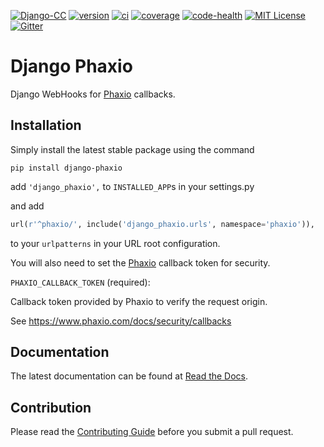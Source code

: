 [![Django-CC](https://img.shields.io/badge/Django-CC-ee66dd.svg)](https://github.com/codingjoe/django-cc)
[![version](https://img.shields.io/pypi/v/django-phaxio.svg)](https://pypi.python.org/pypi/django-phaxio/)
[![ci](https://api.travis-ci.org/Thermondo/django-phaxio.svg?branch=master)](https://travis-ci.org/Thermondo/django-phaxio)
[![coverage](https://coveralls.io/repos/Thermondo/django-phaxio/badge.svg?branch=master)](https://coveralls.io/r/Thermondo/django-phaxio)
[![code-health](https://landscape.io/github/Thermondo/django-phaxio/master/landscape.svg?style=flat)](https://landscape.io/github/Thermondo/django-phaxio/master)
[![MIT License](https://img.shields.io/badge/license-MIT-blue.svg)](LICENSE)
[![Gitter](https://badges.gitter.im/Join%20Chat.svg)](https://gitter.im/Thermondo/django-phaxio?utm_source=badge&utm_medium=badge&utm_campaign=pr-badge&utm_content=badge)

# Django Phaxio
Django WebHooks for [Phaxio] callbacks.

## Installation

Simply install the latest stable package using the command

```shell
pip install django-phaxio
```

add `'django_phaxio',` to `INSTALLED_APP`s in your settings.py

and add

```python
url(r'^phaxio/', include('django_phaxio.urls', namespace='phaxio')),
```

to your ``urlpatterns`` in your URL root configuration.

You will also need to set the [Phaxio] callback token for security.

`PHAXIO_CALLBACK_TOKEN` (required):

Callback token provided by Phaxio to verify the request origin.

See https://www.phaxio.com/docs/security/callbacks

## Documentation
The latest documentation can be found at [Read the Docs](http://django-phaxio.rtfd.org/).

## Contribution
Please read the [Contributing Guide](CONTRIBUTING.md) before you submit a pull request.

[Phaxio]: https://www.phaxio.com
